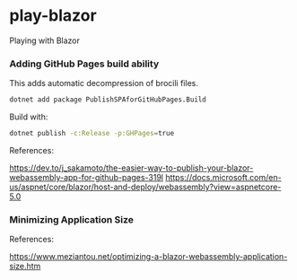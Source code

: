 # play-blazor
Playing with Blazor

### Adding GitHub Pages build ability

This adds automatic decompression of brocili files.

```bash
dotnet add package PublishSPAforGitHubPages.Build
```

Build with:

```bash
dotnet publish -c:Release -p:GHPages=true
```


References:

https://dev.to/j_sakamoto/the-easier-way-to-publish-your-blazor-webassembly-app-for-github-pages-319l
https://docs.microsoft.com/en-us/aspnet/core/blazor/host-and-deploy/webassembly?view=aspnetcore-5.0


### Minimizing Application Size


References:

https://www.meziantou.net/optimizing-a-blazor-webassembly-application-size.htm

